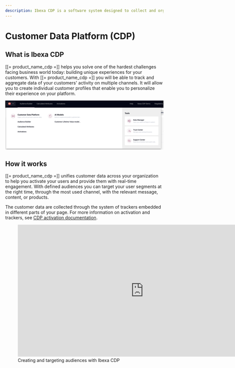 ```yaml
---
description: Ibexa CDP is a software system designed to collect and organize customer data from multiple sources to build comprehensive customer profiles.
---
```


# Customer Data Platform (CDP)

## What is Ibexa CDP

[[= product_name_cdp =]] helps you solve one of the hardest challenges facing business world today:
building unique experiences for your customers.
With [[= product_name_cdp =]] you will be able to track and aggregate data of your customers' activity on multiple channels.
It will allow you to create individual customer profiles that enable you to personalize their experience on your platform.

![Ibexa CDP control panel](img/cdp_control_panel.png)

## How it works

[[= product_name_cdp =]] unifies customer data across your organization
to help you activate your users and provide them with real-time engagement.
With defined audiences you can target your user segments at the right time,
through the most used channel, with the relevant message, content, or products.

The customer data are collected through the system of trackers embedded in different parts of your page.
For more information on activation and trackers, see [CDP activation documentation](cdp_activation.md).

<figure>
<iframe width=800; height="420"; src="https://demo.arcade.software/696WytOTtFrvrT4Q227Q?embed" frameborder="0" allowfullscreen> </iframe>
<figcaption>Creating and targeting audiences with Ibexa CDP</figcaption>
</figure>